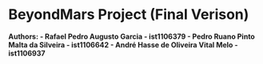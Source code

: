 # BeyondMars Project (Final Verison)

**Authors:
    - Rafael Pedro Augusto Garcia - ist1106379
    - Pedro Ruano Pinto Malta da Silveira - ist1106642
    - André Hasse de Oliveira Vital Melo - ist1106937**
